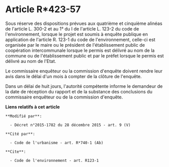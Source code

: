 # Article R*423-57

Sous réserve des dispositions prévues aux quatrième et cinquième alinéas de l'article L. 300-2 et au 1° du I de l'article L.
123-2 du code de l'environnement, lorsque le projet est soumis à enquête publique en application de l'article R. 123-1 du
code de l'environnement, celle-ci est organisée par le maire ou le président de l'établissement public de coopération
intercommunale lorsque le permis est délivré au nom de la commune ou de l'établissement public et par le préfet lorsque le
permis est délivré au nom de l'Etat. 

Le commissaire enquêteur ou la commission d'enquête doivent rendre leur avis dans le délai d'un mois à compter de la clôture
de l'enquête. 

Dans un délai de huit jours, l'autorité compétente informe le demandeur de la date de réception du rapport et de la substance
des conclusions du commissaire enquêteur ou de la commission d'enquête.

**Liens relatifs à cet article**

	**Modifié par**:

	  - Décret n°2015-1782 du 28 décembre 2015 - art. 9 (V)

	**Cité par**:

	  - Code de l'urbanisme - art. R*740-1 (Ab)

	**Cite**:

	  - Code de l'environnement - art. R123-1
